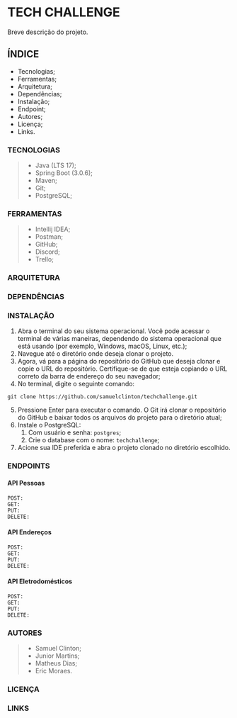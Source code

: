 # TECH CHALLENGE

Breve descrição do projeto.

## ÍNDICE

- Tecnologias;
- Ferramentas;
- Arquitetura;
- Dependências;
- Instalação;
- Endpoint;
- Autores;
- Licença;
- Links.

### TECNOLOGIAS

> - Java (LTS 17);
> - Spring Boot (3.0.6);
> - Maven;
> - Git;
> - PostgreSQL;

### FERRAMENTAS

> - Intellij IDEA;
> - Postman;
> - GitHub;
> - Discord;
> - Trello;

### ARQUITETURA

### DEPENDÊNCIAS

### INSTALAÇÃO

1. Abra o terminal do seu sistema operacional. Você pode acessar o terminal de várias maneiras, dependendo do sistema operacional que está usando (por exemplo, Windows, macOS, Linux, etc.);
2. Navegue até o diretório onde deseja clonar o projeto. 
3. Agora, vá para a página do repositório do GitHub que deseja clonar e copie o URL do repositório. Certifique-se de que esteja copiando o URL correto da barra de endereço do seu navegador;
4. No terminal, digite o seguinte comando:
``` 
git clone https://github.com/samuelclinton/techchallenge.git
```
5. Pressione Enter para executar o comando. O Git irá clonar o repositório do GitHub e baixar todos os arquivos do projeto para o diretório atual;
6. Instale o PostgreSQL: 
   1. Com usuário e senha: `postgres`;
   2. Crie o database com o nome: `techchallenge`;
7. Acione sua IDE preferida e abra o projeto clonado no diretório escolhido.

### ENDPOINTS

#### API Pessoas
``` 
POST: 
GET: 
PUT: 
DELETE: 
```
#### API Endereços
``` 
POST: 
GET: 
PUT: 
DELETE: 
```
#### API Eletrodomésticos
``` 
POST: 
GET: 
PUT: 
DELETE: 
```


### AUTORES

> - Samuel Clinton;
> - Junior Martins;
> - Matheus Dias;
> - Eric Moraes.

### LICENÇA

### LINKS

